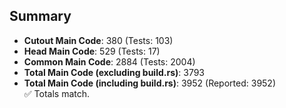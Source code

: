 ## Summary

- **Cutout Main Code**: 380 (Tests: 103)  
- **Head Main Code**: 529 (Tests: 17)  
- **Common Main Code**: 2884 (Tests: 2004)  
- **Total Main Code (excluding build.rs)**: 3793  
- **Total Main Code (including build.rs)**: 3952 (Reported: 3952)  
✅ Totals match.
